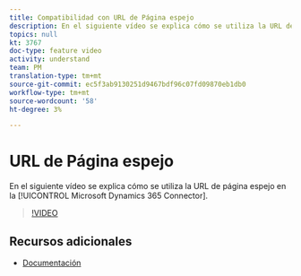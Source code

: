 ```yaml
---
title: Compatibilidad con URL de Página espejo
description: En el siguiente vídeo se explica cómo se utiliza la URL de página espejo en el conector de Microsoft Dynamics 365 de Adobe Campaign Standard (ACS).
topics: null
kt: 3767
doc-type: feature video
activity: understand
team: PM
translation-type: tm+mt
source-git-commit: ec5f3ab9130251d9467bdf96c07fd09870eb1db0
workflow-type: tm+mt
source-wordcount: '58'
ht-degree: 3%

---
```



# URL de Página espejo

En el siguiente vídeo se explica cómo se utiliza la URL de página espejo en la [!UICONTROL Microsoft Dynamics 365 Connector].

>[!VIDEO](https://video.tv.adobe.com/v/29253?quality=12)

## Recursos adicionales

* [Documentación](https://docs.adobe.com/content/help/en/campaign-standard/using/integrating-with-adobe-cloud/campaign-and-microsoft-dynamics-365/working-with-campaign-standard-and-ms-dynamics/working-with-campaign-standard-and-microsoft-dynamics-365.htmll)
